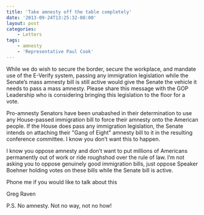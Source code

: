 ```yaml
---
title: 'Take amnesty off the table completely'
date: '2013-09-24T13:25:32-08:00'
layout: post
categories:
    - Letters
tags:
    - amnesty
    - 'Representative Paul Cook'
---
```


While we do wish to secure the border, secure the workplace, and mandate use of the E-Verify system, passing any immigration legislation while the Senate’s mass amnesty bill is still active would give the Senate the vehicle it needs to pass a mass amnesty. Please share this message with the GOP Leadership who is considering bringing this legislation to the floor for a vote.  
  
Pro-amnesty Senators have been unabashed in their determination to use any House-passed immigration bill to force their amnesty onto the American people. If the House does pass any immigration legislation, the Senate intends on attaching their "Gang of Eight" amnesty bill to it in the resulting conference committee. I know you don’t want this to happen.

I know you oppose amnesty and don’t want to put millions of Americans permanently out of work or ride roughshod over the rule of law. I’m not asking you to oppose genuinely good immigration bills, just oppose Speaker Boehner holding votes on these bills while the Senate bill is active.

Phone me if you would like to talk about this

Greg Raven

P.S. No amnesty. Not no way, not no how!